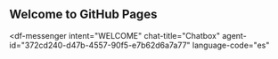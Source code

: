 ## Welcome to GitHub Pages

<script src="https://www.gstatic.com/dialogflow-console/fast/messenger/bootstrap.js?v=1"></script>
<df-messenger
  intent="WELCOME"
  chat-title="Chatbox"
  agent-id="372cd240-d47b-4557-90f5-e7b62d6a7a77"
  language-code="es"
></df-messenger>
